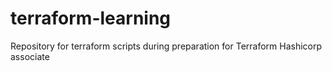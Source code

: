 # terraform-learning
Repository for terraform scripts during preparation for  Terraform Hashicorp associate
